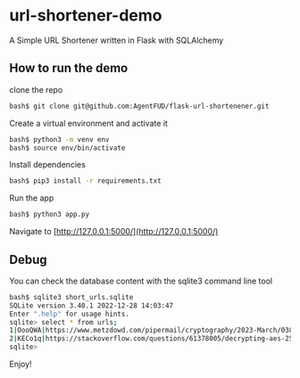 # url-shortener-demo
A Simple URL Shortener written in Flask with SQLAlchemy

## How to run the demo ##

clone the repo

```bash
bash$ git clone git@github.com:AgentFUD/flask-url-shortenener.git
```

Create a virtual environment and activate it
```bash
bash$ python3 -m venv env
bash$ source env/bin/activate
```

Install dependencies
```bash
bash$ pip3 install -r requirements.txt
```

Run the app
```bash
bash$ python3 app.py
```

Navigate to [http://127.0.0.1:5000/](http://127.0.0.1:5000/)

## Debug ##
You can check the database content with the sqlite3 command line tool

```bash
bash$ sqlite3 short_urls.sqlite 
SQLite version 3.40.1 2022-12-28 14:03:47
Enter ".help" for usage hints.
sqlite> select * from urls;
1|OooQWA|https://www.metzdowd.com/pipermail/cryptography/2023-March/038128.html
2|KECo1q|https://stackoverflow.com/questions/61378005/decrypting-aes-256-cbc-cipher-with-a-passcode-built-using-pbkdf2-in-python
sqlite> 
```
Enjoy!